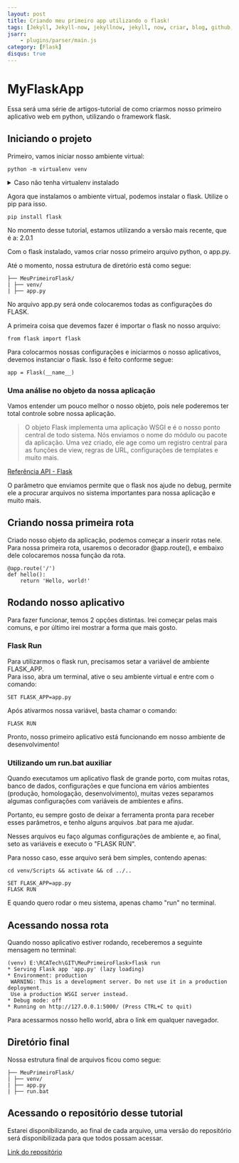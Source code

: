 ```yaml
---
layout: post
title: Criando meu primeiro app utilizando o flask!
tags: [Jekyll, Jekyll-now, jekyllnow, jekyll, now, criar, blog, github, colocar, comentários, jekyll comentarios, python, flask, primeiro-aplicativo, primeiroaplicativo, web, flask, flaskweb, hello world, helloworld, python hello world, python hello world]
jsarr:
    - plugins/parser/main.js
category: [Flask]
disqus: true
---
```


# MyFlaskApp

Essa será uma série de artigos-tutorial de como criarmos nosso primeiro aplicativo web em python, utilizando o framework flask.  

## Iniciando o projeto

Primeiro, vamos iniciar nosso ambiente virtual:

```
python -m virtualenv venv
```

<details>
    <summary> Caso não tenha virtualenv instalado </summary>

Caso você não tenha o virtualenv, basta executar:

```
pip install virtualenv
```

</details>

Agora que instalamos o ambiente virtual, podemos instalar o flask. Utilize o pip para isso.  

```
pip install flask
```

No momento desse tutorial, estamos utilizando a versão mais recente, que é a: 2.0.1  

Com o flask instalado, vamos criar nosso primeiro arquivo python, o app.py.  

Até o momento, nossa estrutura de diretório está como segue:  

```
├── MeuPrimeiroFlask/  
| ├── venv/  
| ├── app.py  
```

No arquivo app.py será onde colocaremos todas as configurações do FLASK.

A primeira coisa que devemos fazer é importar o flask no nosso arquivo:  

```
from flask import flask
```

Para colocarmos nossas configurações e iniciarmos o nosso aplicativos, devemos instanciar o flask.
Isso é feito conforme segue:

```
app = Flask(__name__)
```

### Uma análise no objeto da nossa aplicação

Vamos entender um pouco melhor o nosso objeto, pois nele poderemos ter total controle sobre nossa aplicação.

> O objeto Flask implementa uma aplicação WSGI e é o nosso ponto central de todo sistema. Nós enviamos o nome do módulo ou pacote da aplicação. Uma vez criado, ele age como um registro central para as funções de view, regras de URL, configurações de templates e muito mais.  

[Referência API - Flask](https://flask.palletsprojects.com/en/2.0.x/api/#application-object)


O parâmetro que enviamos permite que o flask nos ajude no debug, permite ele a procurar arquivos no sistema importantes para nossa aplicação e muito mais.  


## Criando nossa primeira rota

Criado nosso objeto da aplicação, podemos começar a inserir rotas nele.  
Para nossa primeira rota, usaremos o decorador @app.route(), e embaixo dele colocaremos nossa função da rota.  

```
@app.route('/')
def hello():
    return 'Hello, world!'
```

## Rodando nosso aplicativo

Para fazer funcionar, temos 2 opções distintas. Irei começar pelas mais comuns, e por último irei mostrar a forma que mais gosto.  

### Flask Run

Para utilizarmos o flask run, precisamos setar a variável de ambiente FLASK_APP.  
Para isso, abra um terminal, ative o seu ambiente virtual e entre com o comando:  

```
SET FLASK_APP=app.py
```

Após ativarmos nossa variável, basta chamar o comando:  

```
FLASK RUN
```

Pronto, nosso primeiro aplicativo está funcionando em nosso ambiente de desenvolvimento!  

### Utilizando um run.bat auxiliar

Quando executamos um aplicativo flask de grande porto, com muitas rotas, banco de dados, configurações e que funciona em vários ambientes (produção, homologação, desenvolvimento), muitas vezes separamos algumas configurações com variáveis de ambientes e afins.  
  
Portanto, eu sempre gosto de deixar a ferramenta pronta para receber esses parâmetros, e tenho alguns arquivos .bat para me ajudar.  
  
Nesses arquivos eu faço algumas configurações de ambiente e, ao final, seto as variáveis e executo o "FLASK RUN".  
  
Para nosso caso, esse arquivo será bem simples, contendo apenas:

```
cd venv/Scripts && activate && cd ../..

SET FLASK_APP=app.py
FLASK RUN
```

E quando quero rodar o meu sistema, apenas chamo "run" no terminal.  


## Acessando nossa rota

Quando nosso aplicativo estiver rodando, receberemos a seguinte mensagem no terminal:  

```
(venv) E:\RCATech\GIT\MeuPrimeiroFlask>flask run
* Serving Flask app 'app.py' (lazy loading)
* Environment: production
 WARNING: This is a development server. Do not use it in a production deployment.
 Use a production WSGI server instead.
* Debug mode: off
* Running on http://127.0.0.1:5000/ (Press CTRL+C to quit)
```

Para acessarmos nosso hello world, abra o link em qualquer navegador.


## Diretório final


Nossa estrutura final de arquivos ficou como segue:

```
├── MeuPrimeiroFlask/  
| ├── venv/  
| ├── app.py
| ├── run.bat  
```


## Acessando o repositório desse tutorial

Estarei disponibilizando, ao final de cada arquivo, uma versão do repositório será disponibilizada para que todos possam acessar.  

[Link do repositório](https://github.com/Racass/MeuPrimeiroFlask/tree/main/Tutorial01)

